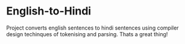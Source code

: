 # English-to-Hindi
Project converts english sentences to hindi sentences using compiler design techinques of tokenising and parsing.
Thats a great thing!
